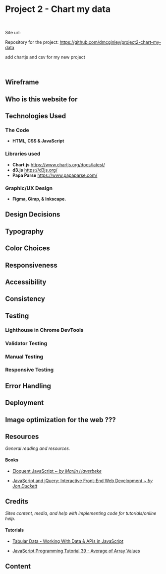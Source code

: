 # Project 2 - Chart my data
<p>&nbsp;</p>

Site url:

Repository for the project: https://github.com/dmcginley/project2-chart-my-data

add chartjs and csv for my new project

<p>&nbsp;</p>

## Wireframe

## Who is this website for


## Technologies Used
### The Code
* **HTML, CSS & JavaScript**

### Libraries used
- **Chart.js** https://www.chartjs.org/docs/latest/
- **d3.js** https://d3js.org/
- **Papa Parse** https://www.papaparse.com/

### Graphic/UX Design
* **Figma, Gimp, & Inkscape.**

## Design Decisions

## Typography

## Color Choices

## Responsiveness

## Accessibility

## Consistency

## Testing

### Lighthouse in Chrome DevTools

### Validator Testing

### Manual Testing

### Responsive Testing

## Error Handling

## Deployment

## Image optimization for the web ???

## Resources
*General reading and resources.*
#### Books 
- [Eloquent JavaScript ~ *by Marijn Haverbeke*](https://www.goodreads.com/book/show/52016825-javascript)

- [JavaScript and jQuery: Interactive Front-End Web Development ~ *by Jon Duckett*](https://www.goodreads.com/book/show/16219704-javascript-and-jquery)


## Credits
*Sites content, media, and help with implementing code for tutorials/online help.*

#### Tutorials
- [Tabular Data - Working With Data & APIs in JavaScript](https://www.youtube.com/watch?v=RfMkdvN-23o)

- [JavaScript Programming Tutorial 39 - Average of Array Values](https://www.youtube.com/watch?v=QgUnJhUTGoI)



## Content

